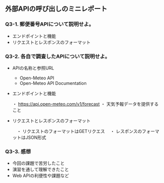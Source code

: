 ## 外部APIの呼び出しのミニレポート
### Q3-1. 郵便番号APIについて説明せよ。
* エンドポイントと機能
* リクエストとレスポンスのフォーマット
### Q3-2. 各自で調査したAPIについて説明せよ。
* APIの名称と参照URL
    * Open-Meteo API
    * Open-Meteo API Documentation
* エンドポイントと機能

  ・ https://api.open-meteo.com/v1/forecast
  ・ 天気予報データを提供すること
* リクエストとレスポンスのフォーマット

  　・ リクエストのフォーマットはGETリクエス
  　・ レスポンスのフォーマットはJSON形式
### Q3-3. 感想
* 今回の課題で苦労したこと
* 演習を通して理解できたこと
* Web APIの利便性や課題など
